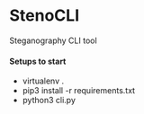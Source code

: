 # StenoCLI
Steganography CLI tool

#### Setups to start 
* virtualenv .
* pip3 install -r requirements.txt
* python3 cli.py